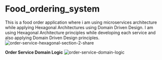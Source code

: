 # Food_ordering_system
This is a food order application where i am using microservices architecture while applying Hexagonal Architectures using Domain Driven Design. I am using Hexagonal Architecture principles while developing each service and also applying Domain Driven Design principles.
![order-service-hexagonal-section-2-share](https://github.com/Nikhil13rathi/Food_ordering_system/assets/66169242/df848ebd-de22-4f7a-8672-0e3dcf7b51d7)

**Order Service Domain Logic**
![order-service-domain-logic](https://github.com/Nikhil13rathi/Food_ordering_system/assets/66169242/761f1b79-82f0-423b-8821-1e7d90adb6ae)
